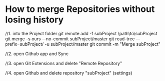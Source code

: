 How to merge Repositories without losing history
=================================================

//1. into the Project folder
    git remote add -f subProject \path\to\subProject
    git merge -s ours --no-commit subProject/master
    git read-tree --prefix=subProject/ -u subProject/master
    git commit -m "Merge subProject"


//2. open Github app and Sync

//3. open Git Extensions and delete "Remote Repository"

//4. open Github and delete repository "subProject" (settings)

